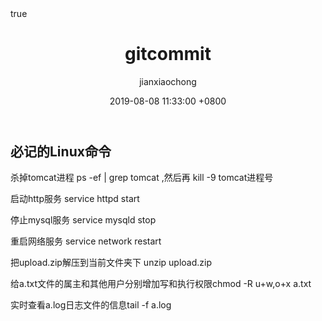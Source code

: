﻿---
title: gitcommit
author: jianxiaochong
date: 2019-08-08 11:33:00 +0800
categories: [Blogging, Demo]
tags: [typography]
math: true
image: /assets/img/sample/devices-mockup.png
---

## 必记的Linux命令
杀掉tomcat进程 ps -ef | grep tomcat ,然后再 kill -9 tomcat进程号

启动http服务 service httpd start

停止mysql服务 service mysqld stop

重启网络服务 service network restart

把upload.zip解压到当前文件夹下 unzip upload.zip

给a.txt文件的属主和其他用户分别增加写和执行权限chmod -R u+w,o+x a.txt

实时查看a.log日志文件的信息tail -f a.log

